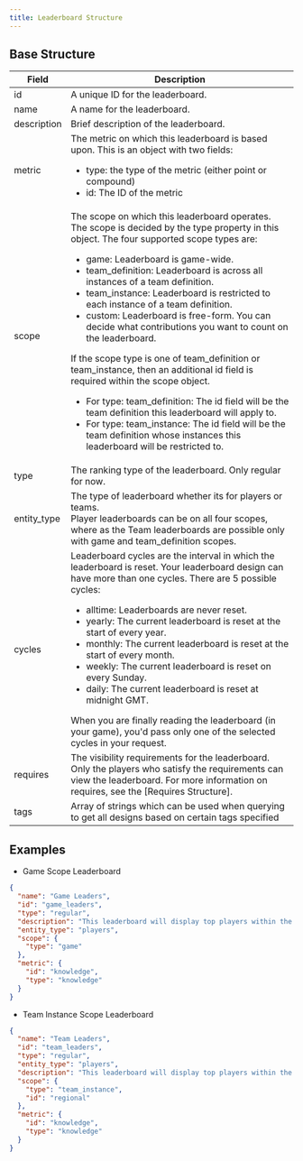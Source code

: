 ```yaml
---
title: Leaderboard Structure
---
```


## Base Structure

|    Field    |    Description    |
|-------------|-------------------|
| id          | A unique ID for the leaderboard. |
| name        | A name for the leaderboard. |
| description | Brief description of the leaderboard. |
| metric      | The metric on which this leaderboard is based upon. This is an object with two fields:<ul><li>type: the type of the metric (either point or compound)</li><li>id: The ID of the metric</li></ul> |
| scope       | The scope on which this leaderboard operates. <br/>The scope is decided by the type property in this object. The four supported scope types are:<ul><li>game: Leaderboard is game-wide.</li><li>team_definition: Leaderboard is across all instances of a team definition.</li><li>team_instance: Leaderboard is restricted to each instance of a team definition.</li><li>custom: Leaderboard is free-form. You can decide what contributions you want to count on the leaderboard.</li></ul>If the scope type is one of team_definition or team_instance, then an additional id field is required within the scope object.<ul><li>For type: team_definition: The id field will be the team definition this leaderboard will apply to.</li><li>For type: team_instance: The id field will be the team definition whose instances this leaderboard will be restricted to.</li></ul> |
| type        | The ranking type of the leaderboard. Only regular for now. |
| entity_type | The type of leaderboard whether its for players or teams.<br/>Player leaderboards can be on all four scopes, where as the Team leaderboards are possible only with game and team_definition scopes.|
| cycles      | Leaderboard cycles are the interval in which the leaderboard is reset. Your leaderboard design can have more than one cycles. There are 5 possible cycles:<ul><li>alltime: Leaderboards are never reset.</li><li>yearly: The current leaderboard is reset at the start of every year.</li><li>monthly: The current leaderboard is reset at the start of every month.</li><li>weekly: The current leaderboard is reset on every Sunday.</li><li>daily: The current leaderboard is reset at midnight GMT.</li></ul>When you are finally reading the leaderboard (in your game), you'd pass only one of the selected cycles in your request. |
| requires    | The visibility requirements for the leaderboard. Only the players who satisfy the requirements can view the leaderboard. For more information on requires, see the [Requires Structure]. |
| tags        | Array of strings which can be used when querying to get all designs based on certain tags specified |

## Examples

* Game Scope Leaderboard

```json
{
  "name": "Game Leaders",
  "id": "game_leaders",
  "type": "regular",
  "description": "This leaderboard will display top players within the game",
  "entity_type": "players",
  "scope": {
    "type": "game"
  },
  "metric": {
    "id": "knowledge",
    "type": "knowledge"
  }
}
```

* Team Instance Scope Leaderboard

```json
{
  "name": "Team Leaders",
  "id": "team_leaders",
  "type": "regular",
  "entity_type": "players",
  "description": "This leaderboard will display top players within the team",
  "scope": {
    "type": "team_instance",
    "id": "regional"
  },
  "metric": {
    "id": "knowledge",
    "type": "knowledge"
  }
}
```
